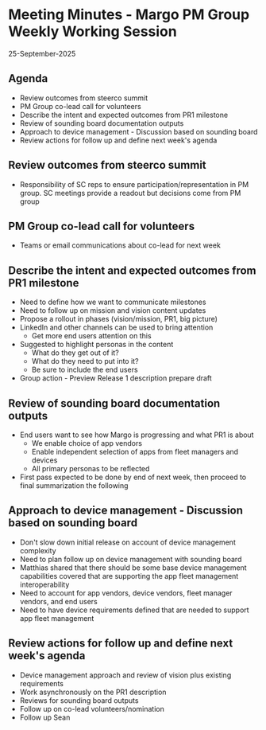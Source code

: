 # Meeting Minutes - Margo PM Group Weekly Working Session
25-September-2025

## Agenda
- Review outcomes from steerco summit
- PM Group co-lead call for volunteers
- Describe the intent and expected outcomes from PR1 milestone
- Review of sounding board documentation outputs
- Approach to device management - Discussion based on sounding board
- Review actions for follow up and define next week's agenda

## Review outcomes from steerco summit
- Responsibility of SC reps to ensure participation/representation in PM group. SC meetings provide a readout but decisions come from PM group

## PM Group co-lead call for volunteers
- Teams or email communications about co-lead for next week

## Describe the intent and expected outcomes from PR1 milestone
- Need to define how we want to communicate milestones
- Need to follow up on mission and vision content updates
- Propose a rollout in phases (vision/mission, PR1, big picture)
- LinkedIn and other channels can be used to bring attention
    - Get more end users attention on this
- Suggested to highlight personas in the content
    - What do they get out of it?
    - What do they need to put into it?
    - Be sure to include the end users
- Group action - Preview Release 1 description prepare draft

## Review of sounding board documentation outputs
- End users want to see how Margo is progressing and what PR1 is about
    - We enable choice of app vendors
    - Enable independent selection of apps from fleet managers and devices
    - All primary personas to be reflected
- First pass expected to be done by end of next week, then proceed to final summarization the following

## Approach to device management - Discussion based on sounding board
- Don't slow down initial release on account of device management complexity
- Need to plan follow up on device management with sounding board
- Matthias shared that there should be some base device management capabilities covered that are supporting the app fleet management interoperability
- Need to account for app vendors, device vendors, fleet manager vendors, and end users
- Need to have device requirements defined that are needed to support app fleet management

## Review actions for follow up and define next week's agenda
- Device management approach and review of vision plus existing requirements
- Work asynchronously on the PR1 description
- Reviews for sounding board outputs
- Follow up on co-lead volunteers/nomination
- Follow up Sean